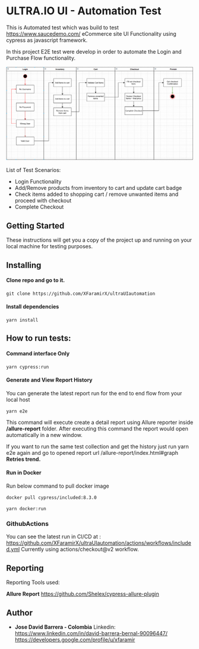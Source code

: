 # ULTRA.IO UI - Automation Test

This is Automated test which was build to test https://www.saucedemo.com/ eCommerce site UI Functionality using cypress as javascript framework.

In this project E2E test were develop in order to automate the Login and Purchase Flow functionality. 

![image](docs/e2eFlow.png)

List of Test Scenarios:  

* Login Functionality
* Add/Remove products from inventory to cart and update cart badge
* Check items added to  shopping cart / remove unwanted items and proceed with checkout
* Complete Checkout


## Getting Started

These instructions will get you a copy of the project up and running on your local machine for testing purposes.

## Installing

#### Clone repo and go to it.

```
git clone https://github.com/XFaramirX/ultraUIautomation
```

#### Install dependencies

```
yarn install
```

## How to run tests:

#### Command interface Only

```
yarn cypress:run
```

####  Generate and View Report History

You can generate the latest report run for the end to end flow from your local host
```
yarn e2e
```
This command will execute create a detail report using Allure reporter inside **/allure-report** folder.
After executing this command the report would open automatically in a new window. 

If you want to run the same test collection and get the history just run yarn e2e again and go to opened report url /allure-report/index.html#graph **Retries trend.** 

#### Run in Docker 
Run below command to pull docker image
```
docker pull cypress/included:8.3.0
```
```
yarn docker:run
```


### GithubActions
You can see the latest run in CI/CD at : https://github.com/XFaramirX/ultraUIautomation/actions/workflows/included.yml 
Currently using actions/checkout@v2 workflow.

## Reporting

Reporting Tools used:

**Allure Report**
https://github.com/Shelex/cypress-allure-plugin


## Author

- **Jose David Barrera - Colombia** 
Linkedin: https://www.linkedin.com/in/david-barrera-bernal-90096447/ 
https://developers.google.com/profile/u/xfaramir 

